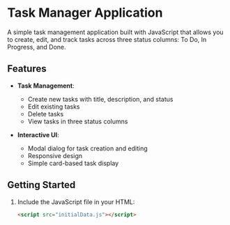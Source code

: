 # Task Manager Application

A simple task management application built with JavaScript that allows you to create, edit, and track tasks across three status columns: To Do, In Progress, and Done.

## Features

- **Task Management**:
  - Create new tasks with title, description, and status
  - Edit existing tasks
  - Delete tasks
  - View tasks in three status columns

- **Interactive UI**:
  - Modal dialog for task creation and editing
  - Responsive design
  - Simple card-based task display

## Getting Started

1. Include the JavaScript file in your HTML:
   ```html
   <script src="initialData.js"></script>
